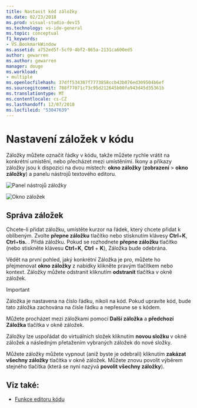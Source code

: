 ```yaml
---
title: Nastavit kód záložky
ms.date: 02/23/2018
ms.prod: visual-studio-dev15
ms.technology: vs-ide-general
ms.topic: conceptual
f1_keywords:
- VS.BookmarkWindow
ms.assetid: a752ed5f-5cf9-4bf2-865a-2131ca600ed5
author: gewarren
ms.author: gewarren
manager: douge
ms.workload:
- multiple
ms.openlocfilehash: 37dff534307f7773858ccb43b076ed309504b6ef
ms.sourcegitcommit: 708f77071c73c95d212645b00fa943d45d35361b
ms.translationtype: MT
ms.contentlocale: cs-CZ
ms.lasthandoff: 12/07/2018
ms.locfileid: "53047639"
---
```

# <a name="set-bookmarks-in-code"></a>Nastavení záložek v kódu

Záložky můžete označit řádky v kódu, takže můžete rychle vrátit na konkrétní umístění, nebo přecházet mezi umístěními. Ikony a příkazy záložky jsou k dispozici na dvou místech: **okno záložky** (**zobrazení** > **okno záložky**) a panelu nástrojů textového editoru.

![Panel nástrojů záložky](media/bookmark-toolbar.png)

![Okno záložek](media/bookmark-window.png)

## <a name="manage-bookmarks"></a>Správa záložek

Chcete-li přidat záložku, umístěte kurzor na řádek, který chcete přidat k oblíbeným. Zvolte **přepne záložku** tlačítko nebo stisknutím klávesy **Ctrl**+**K**, **Ctrl**+**tis.** . Přidá záložku. Pokud se rozhodnete **přepne záložku** tlačítko (nebo stiskněte klávesu **Ctrl**+**K**, **Ctrl** +  **K**), Záložka bude odebrána.

Vědět na první pohled, jaký konkrétní Záložka je pro, můžete ho přejmenovat **okno záložky** z nabídky klikněte pravým tlačítkem nebo kontext. Záložky můžete odstranit kliknutím **odstranit** tlačítka v okně záložek.

> [!IMPORTANT]
> Záložka je nastavena na číslo řádku, nikoli na kód. Pokud upravíte kód, bude tato záložka zachována na čísle řádku a nepřesune se s kódem.

Můžete procházet mezi záložkami pomocí **Další záložka** a **předchozí Záložka** tlačítka v okně záložek.

Záložky lze uspořádat do virtuálních složek kliknutím **novou složku** v okně záložek a následným přetažením vybraných záložek do nové složky.

Můžete záložky můžete vypnout (aniž byste je odebrali) kliknutím **zakázat všechny záložky** tlačítka v okně záložek. Můžete znovu povolit výběrem stejného tlačítka (která se nyní nazývá **povolit všechny záložky**).

## <a name="see-also"></a>Viz také:

- [Funkce editoru kódu](../ide/writing-code-in-the-code-and-text-editor.md)